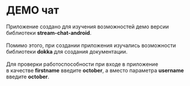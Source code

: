 # ДЕМО чат
Приложение создано для изучения возможностей демо версии библиотеки <b>stream-chat-android</b>.<br><br>
Помимо этого, при создании приложения изучались возможности библиотеки <b>dokka</b> для создания документации.<br><br>
Для проверки работоспособности при входе в приложение <br>в качестве <b>firstname</b> введите <b>october</b>, 
а вместо параметра <b>username</b> введите <b>october</b>.
